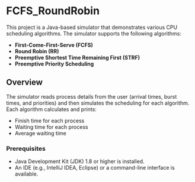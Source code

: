 # FCFS_RoundRobin

This project is a Java-based simulator that demonstrates various CPU scheduling algorithms. The simulator supports the following algorithms:

- **First-Come-First-Serve (FCFS)**
- **Round Robin (RR)**
- **Preemptive Shortest Time Remaining First (STRF)**
- **Preemptive Priority Scheduling**

## Overview

The simulator reads process details from the user (arrival times, burst times, and priorities) and then simulates the scheduling for each algorithm. Each algorithm calculates and prints:
- Finish time for each process
- Waiting time for each process
- Average waiting time

### Prerequisites

- Java Development Kit (JDK) 1.8 or higher is installed.
- An IDE (e.g., IntelliJ IDEA, Eclipse) or a command-line interface is available.
